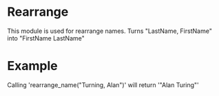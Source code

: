 Rearrange
=========

This module is used for rearrange names.
Turns "LastName, FirstName" into "FirstName LastName"

 # Example
 Calling 'rearrange_name("Turning, Alan")' will return '"Alan Turing"' 